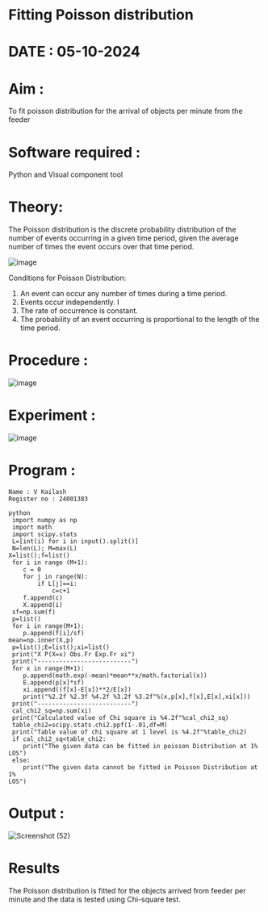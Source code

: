 # Fitting Poisson  distribution
# DATE : 05-10-2024
# Aim : 

To fit poisson distribution for the arrival of objects per minute from the feeder

# Software required :  

Python and Visual component tool

# Theory:

The Poisson distribution is the discrete probability distribution of the number of events occurring in a given time period, given the average number of times the event occurs over that time period.

![image](https://user-images.githubusercontent.com/104613195/166248326-fd042076-8b0b-40c4-8b11-1d8e8fcb74db.png)

 Conditions for Poisson Distribution:

1. An event can occur any number of times during a time period.
2. Events occur independently. I
3. The rate of occurrence is constant.
4. The probability of an event occurring is proportional to the length of the time period. 
 
# Procedure :

![image](https://user-images.githubusercontent.com/104613195/166251988-d0c53205-6080-4f7b-ae4c-398178586637.png)

# Experiment :

![image](https://user-images.githubusercontent.com/103921593/230282876-f4a5afbf-cac1-4648-a1b0-c78840638a8e.png)

# Program :
```
Name : V Kailash
Register no : 24001383

python
 import numpy as np
 import math
 import scipy.stats
 L=[int(i) for i in input().split()]
 N=len(L); M=max(L) 
X=list();f=list()
 for i in range (M+1):
    c = 0
    for j in range(N):
        if L[j]==i:
            c=c+1
    f.append(c)
    X.append(i)
 sf=np.sum(f)
 p=list()
 for i in range(M+1):
    p.append(f[i]/sf) 
mean=np.inner(X,p)
 p=list();E=list();xi=list()
 print("X P(X=x) Obs.Fr Exp.Fr xi")
 print("--------------------------")
 for x in range(M+1):
    p.append(math.exp(-mean)*mean**x/math.factorial(x))
    E.append(p[x]*sf)
    xi.append((f[x]-E[x])**2/E[x])
    print("%2.2f %2.3f %4.2f %3.2f %3.2f"%(x,p[x],f[x],E[x],xi[x]))
 print("--------------------------")
 cal_chi2_sq=np.sum(xi)
 print("Calculated value of Chi square is %4.2f"%cal_chi2_sq)
 table_chi2=scipy.stats.chi2.ppf(1-.01,df=M)
 print("Table value of chi square at 1 level is %4.2f"%table_chi2)
 if cal_chi2_sq<table_chi2:
    print("The given data can be fitted in poisson Distribution at 1% LOS")
 else:
    print("The given data cannot be fitted in Poisson Distribution at 1% 
LOS")
 ```

# Output : 

![Screenshot (52)](https://github.com/user-attachments/assets/88dcd406-bf76-4424-b3cf-274c1faebd31)


# Results

The Poisson distribution is fitted for the objects arrived from feeder per minute and the data is tested using Chi-square test. 
 
